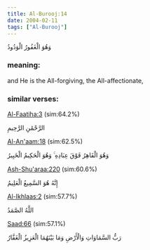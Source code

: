 ```yaml
---
title: Al-Burooj:14
date: 2004-02-11
tags: ["Al-Burooj"]
---
```

وَهُوَ الْغَفُورُ الْوَدُودُ
### meaning: 
and He is the All-forgiving, the All-affectionate,
### similar verses: 

[Al-Faatiha:3](/1/3) (sim:64.2%)

الرَّحْمَٰنِ الرَّحِيمِ

[Al-An'aam:18](/6/18) (sim:62.5%)

وَهُوَ الْقَاهِرُ فَوْقَ عِبَادِهِ ۚ وَهُوَ الْحَكِيمُ الْخَبِيرُ

[Ash-Shu'araa:220](/26/220) (sim:60.6%)

إِنَّهُ هُوَ السَّمِيعُ الْعَلِيمُ

[Al-Ikhlaas:2](/112/2) (sim:57.7%)

اللَّهُ الصَّمَدُ

[Saad:66](/38/66) (sim:57.1%)

رَبُّ السَّمَاوَاتِ وَالْأَرْضِ وَمَا بَيْنَهُمَا الْعَزِيزُ الْغَفَّارُ
